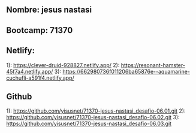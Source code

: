
## Nombre: jesus nastasi
## Bootcamp: 71370


## Netlify:
1): https://clever-druid-928827.netlify.app/
2): https://resonant-hamster-45f7a4.netlify.app/
3): https://662980736f011206ba65876e--aquamarine-cuchufli-a591f4.netlify.app/


## Github

1): https://github.com/yisusnet/71370-jesus-nastasi_desafio-06.01.git
2): https://github.com/yisusnet/71370-jesus-nastasi_desafio-06.02.git
3): https://github.com/yisusnet/71370-jesus-nastasi_desafio-06.03.git
